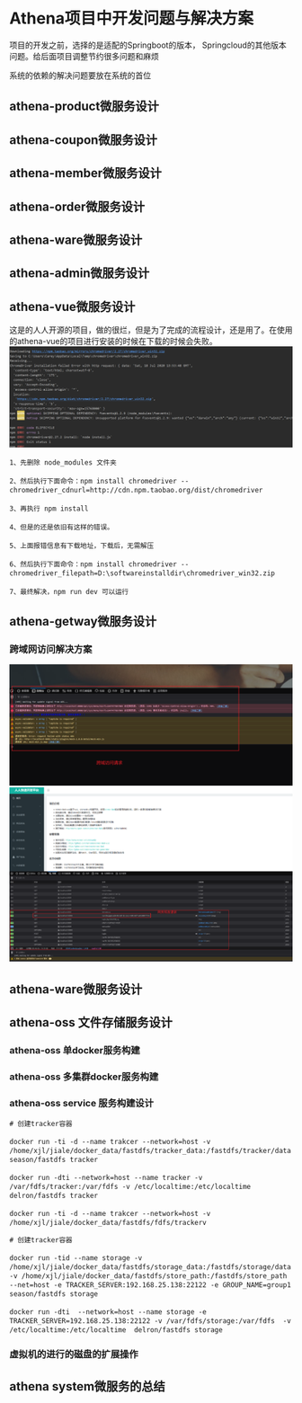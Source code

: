 # Athena项目中开发问题与解决方案

项目的开发之前，选择的是适配的Springboot的版本， Springcloud的其他版本问题。给后面项目调整节约很多问题和麻烦

系统的依赖的解决问题要放在系统的首位

## athena-product微服务设计

## athena-coupon微服务设计

## athena-member微服务设计

## athena-order微服务设计

## athena-ware微服务设计

## athena-admin微服务设计

## athena-vue微服务设计

这是的人人开源的项目，做的很烂，但是为了完成的流程设计，还是用了。在使用的athena-vue的项目进行安装的时候在下载的时候会失败。
![img.png](images/AthenaSystem/athena-vue-error.png)

```shell
1、先删除 node_modules 文件夹

2、然后执行下面命令：npm install chromedriver --chromedriver_cdnurl=http://cdn.npm.taobao.org/dist/chromedriver

3、再执行 npm install

4、但是的还是依旧有这样的错误。

5、上面报错信息有下载地址，下载后，无需解压

6、然后执行下面命令：npm install chromedriver --chromedriver_filepath=D:\softwareinstalldir\chromedriver_win32.zip

7、最终解决，npm run dev 可以运行
```

## athena-getway微服务设计

### 跨域网访问解决方案

![img.png](images/MicroService/RCS跨域访问请求.png)
![img.png](images/MicroService/RCS_success_login.png)

## athena-ware微服务设计


## athena-oss 文件存储服务设计

### athena-oss 单docker服务构建

### athena-oss 多集群docker服务构建

### athena-oss service 服务构建设计
```shell
# 创建tracker容器 

docker run -ti -d --name trakcer --network=host -v /home/xjl/jiale/docker_data/fastdfs/tracker_data:/fastdfs/tracker/data  season/fastdfs tracker

docker run -dti --network=host --name tracker -v /var/fdfs/tracker:/var/fdfs -v /etc/localtime:/etc/localtime delron/fastdfs tracker

docker run -ti -d --name trakcer --network=host -v /home/xjl/jiale/docker_data/fastdfs/fdfs/trackerv
```

```shell
# 创建tracker容器 

docker run -tid --name storage -v /home/xjl/jiale/docker_data/fastdfs/storage_data:/fastdfs/storage/data -v /home/xjl/jiale/docker_data/fastdfs/store_path:/fastdfs/store_path --net=host -e TRACKER_SERVER:192.168.25.138:22122 -e GROUP_NAME=group1 season/fastdfs storage

docker run -dti  --network=host --name storage -e TRACKER_SERVER=192.168.25.138:22122 -v /var/fdfs/storage:/var/fdfs  -v /etc/localtime:/etc/localtime  delron/fastdfs storage

```


### 虚拟机的进行的磁盘的扩展操作



## athena system微服务的总结


